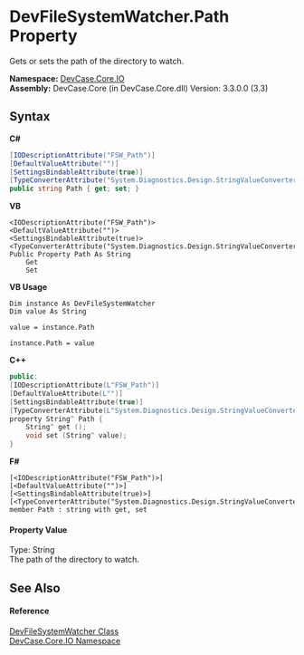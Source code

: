 # DevFileSystemWatcher.Path Property 
 

Gets or sets the path of the directory to watch.

**Namespace:**&nbsp;<a href="N_DevCase_Core_IO">DevCase.Core.IO</a><br />**Assembly:**&nbsp;DevCase.Core (in DevCase.Core.dll) Version: 3.3.0.0 (3.3)

## Syntax

**C#**<br />
``` C#
[IODescriptionAttribute("FSW_Path")]
[DefaultValueAttribute("")]
[SettingsBindableAttribute(true)]
[TypeConverterAttribute("System.Diagnostics.Design.StringValueConverter")]
public string Path { get; set; }
```

**VB**<br />
``` VB
<IODescriptionAttribute("FSW_Path")>
<DefaultValueAttribute("")>
<SettingsBindableAttribute(true)>
<TypeConverterAttribute("System.Diagnostics.Design.StringValueConverter")>
Public Property Path As String
	Get
	Set
```

**VB Usage**<br />
``` VB Usage
Dim instance As DevFileSystemWatcher
Dim value As String

value = instance.Path

instance.Path = value
```

**C++**<br />
``` C++
public:
[IODescriptionAttribute(L"FSW_Path")]
[DefaultValueAttribute(L"")]
[SettingsBindableAttribute(true)]
[TypeConverterAttribute(L"System.Diagnostics.Design.StringValueConverter")]
property String^ Path {
	String^ get ();
	void set (String^ value);
}
```

**F#**<br />
``` F#
[<IODescriptionAttribute("FSW_Path")>]
[<DefaultValueAttribute("")>]
[<SettingsBindableAttribute(true)>]
[<TypeConverterAttribute("System.Diagnostics.Design.StringValueConverter")>]
member Path : string with get, set

```


#### Property Value
Type: String<br />The path of the directory to watch.

## See Also


#### Reference
<a href="T_DevCase_Core_IO_DevFileSystemWatcher">DevFileSystemWatcher Class</a><br /><a href="N_DevCase_Core_IO">DevCase.Core.IO Namespace</a><br />
